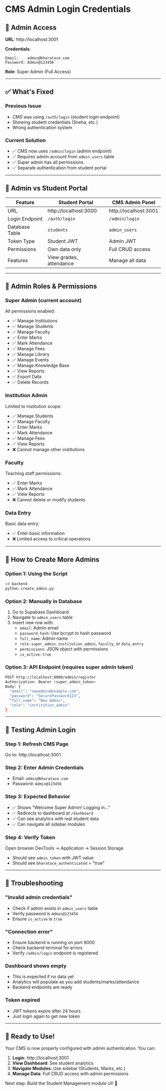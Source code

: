 # CMS Admin Login Credentials

## 🔐 Admin Access

**URL**: http://localhost:3001

**Credentials**:
```
Email:    admin@bharatace.com
Password: Admin@123456
```

**Role**: Super Admin (Full Access)

---

## ✅ What's Fixed

### Previous Issue
- CMS was using `/auth/login` (student login endpoint)
- Showing student credentials (Sneha, etc.)
- Wrong authentication system

### Current Solution
- ✅ CMS now uses `/admin/login` (admin endpoint)
- ✅ Requires admin account from `admin_users` table
- ✅ Super admin has all permissions
- ✅ Separate authentication from student portal

---

## 🎯 Admin vs Student Portal

| Feature | Student Portal | CMS Admin Panel |
|---------|---------------|-----------------|
| URL | http://localhost:3000 | http://localhost:3001 |
| Login Endpoint | `/auth/login` | `/admin/login` |
| Database Table | `students` | `admin_users` |
| Token Type | Student JWT | Admin JWT |
| Permissions | Own data only | Full CRUD access |
| Features | View grades, attendance | Manage all data |

---

## 🔑 Admin Roles & Permissions

### Super Admin (current account)
All permissions enabled:
- ✅ Manage Institutions
- ✅ Manage Students
- ✅ Manage Faculty
- ✅ Enter Marks
- ✅ Mark Attendance
- ✅ Manage Fees
- ✅ Manage Library
- ✅ Manage Events
- ✅ Manage Knowledge Base
- ✅ View Reports
- ✅ Export Data
- ✅ Delete Records

### Institution Admin
Limited to institution scope:
- ✅ Manage Students
- ✅ Manage Faculty
- ✅ Enter Marks
- ✅ Mark Attendance
- ✅ Manage Fees
- ✅ View Reports
- ❌ Cannot manage other institutions

### Faculty
Teaching staff permissions:
- ✅ Enter Marks
- ✅ Mark Attendance
- ✅ View Reports
- ❌ Cannot delete or modify students

### Data Entry
Basic data entry:
- ✅ Enter basic information
- ❌ Limited access to critical operations

---

## 📝 How to Create More Admins

### Option 1: Using the Script
```bash
cd backend
python create_admin.py
```

### Option 2: Manually in Database
1. Go to Supabase Dashboard
2. Navigate to `admin_users` table
3. Insert new row with:
   - `email`: Admin email
   - `password_hash`: Use bcrypt to hash password
   - `full_name`: Admin name
   - `role`: `super_admin`, `institution_admin`, `faculty`, or `data_entry`
   - `permissions`: JSON object with permissions
   - `is_active`: `true`

### Option 3: API Endpoint (requires super admin token)
```bash
POST http://localhost:8000/admin/register
Authorization: Bearer <super_admin_token>
Body: {
  "email": "newadmin@example.com",
  "password": "SecurePassword123",
  "full_name": "New Admin",
  "role": "institution_admin"
}
```

---

## 🧪 Testing Admin Login

### Step 1: Refresh CMS Page
Go to: http://localhost:3001

### Step 2: Enter Admin Credentials
- Email: `admin@bharatace.com`
- Password: `Admin@123456`

### Step 3: Expected Behavior
- ✅ Shows "Welcome Super Admin! Logging in..."
- ✅ Redirects to dashboard at `/dashboard`
- ✅ Can see analytics with real student data
- ✅ Can navigate all sidebar modules

### Step 4: Verify Token
Open browser DevTools → Application → Session Storage
- Should see `admin_token` with JWT value
- Should see `bharatace_authenticated` = "true"

---

## 🐛 Troubleshooting

### "Invalid admin credentials"
- Check if admin exists in `admin_users` table
- Verify password is `Admin@123456`
- Ensure `is_active` is `true`

### "Connection error"
- Ensure backend is running on port 8000
- Check backend terminal for errors
- Verify `/admin/login` endpoint is registered

### Dashboard shows empty
- This is expected if no data yet
- Analytics will populate as you add students/marks/attendance
- Backend endpoints are ready

### Token expired
- JWT tokens expire after 24 hours
- Just login again to get new token

---

## 🎉 Ready to Use!

Your CMS is now properly configured with admin authentication. You can:

1. **Login**: http://localhost:3001
2. **View Dashboard**: See student analytics
3. **Navigate Modules**: Use sidebar (Students, Marks, etc.)
4. **Manage Data**: Full CRUD access with admin permissions

Next step: Build the Student Management module UI! 🚀
